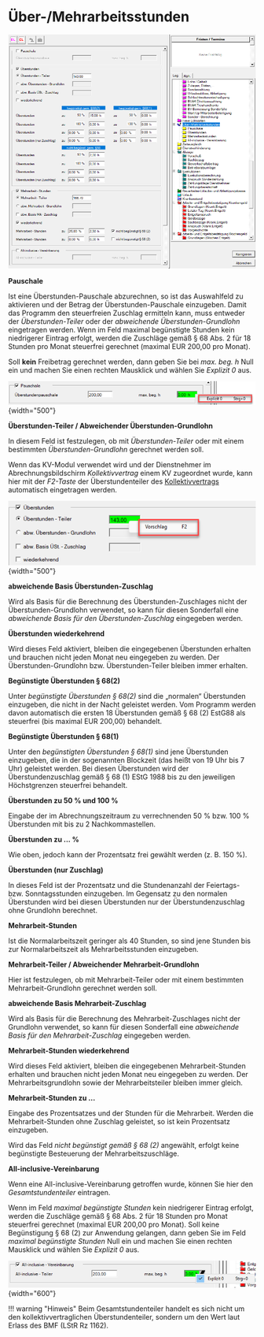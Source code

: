 # Über-/Mehrarbeitsstunden

![Image](<img/image113.png>)

**Pauschale**

Ist eine Überstunden-Pauschale abzurechnen, so ist das Auswahlfeld zu aktivieren und der Betrag der Überstunden-Pauschale einzugeben. Damit das Programm den steuerfreien Zuschlag ermitteln kann, muss entweder der *Überstunden-Teiler* oder der *abweichende Überstunden-Grundlohn* eingetragen werden. Wenn im Feld maximal begünstigte Stunden kein niedrigerer Eintrag erfolgt, werden die Zuschläge gemäß § 68 Abs. 2 für 18 Stunden pro Monat steuerfrei gerechnet (maximal EUR 200,00 pro Monat).

Soll **kein** Freibetrag gerechnet werden, dann geben Sie bei *max. beg. h* Null ein und machen Sie einen rechten Mausklick und wählen Sie *Explizit 0* aus.

![Image](<img/image114.png>){width="500"}

**Überstunden-Teiler / Abweichender Überstunden-Grundlohn**

In diesem Feld ist festzulegen, ob mit *Überstunden-Teiler* oder mit einem bestimmten *Überstunden-Grundlohn* gerechnet werden soll.

Wenn das KV-Modul verwendet wird und der Dienstnehmer im Abrechnungsbildschirm *Kollektivvertrag* einem KV zugeordnet wurde, kann hier mit der *F2-Taste* der Überstundenteiler des [Kollektivvertrags](../Kollektivverträge/Abrechnungsbildschirm%20Kollektivvertrag.md) automatisch eingetragen werden.

![Image](<img/image115.png>){width="500"}

**abweichende Basis Überstunden-Zuschlag**

Wird als Basis für die Berechnung des Überstunden-Zuschlages nicht der Überstunden-Grundlohn verwendet, so kann für diesen Sonderfall eine *abweichende Basis für den Überstunden-Zuschlag* eingegeben werden. 

**Überstunden wiederkehrend**

Wird dieses Feld aktiviert, bleiben die eingegebenen Überstunden erhalten und brauchen nicht jeden Monat neu eingegeben zu werden. Der Überstunden-Grundlohn bzw. Überstunden-Teiler bleiben immer erhalten.

**Begünstigte Überstunden § 68(2)**

Unter *begünstigte Überstunden § 68(2)* sind die „normalen“ Überstunden einzugeben, die nicht in der Nacht geleistet werden. Vom Programm werden davon automatisch die ersten 18 Überstunden gemäß § 68 (2) EstG88 als steuerfrei (bis maximal EUR 200,00) behandelt.

**Begünstigte Überstunden § 68(1)**

Unter den *begünstigten Überstunden § 68(1)* sind jene Überstunden einzugeben, die in der sogenannten Blockzeit (das heißt von 19 Uhr bis 7 Uhr) geleistet werden. Bei diesen Überstunden wird der Überstundenzuschlag gemäß § 68 (1) EStG 1988 bis zu den jeweiligen Höchstgrenzen steuerfrei behandelt.

**Überstunden zu 50 % und 100 %**

Eingabe der im Abrechnungszeitraum zu verrechnenden 50 % bzw. 100 % Überstunden mit bis zu 2 Nachkommastellen.

**Überstunden zu ... %**

Wie oben, jedoch kann der Prozentsatz frei gewählt werden (z. B. 150 %).

**Überstunden (nur Zuschlag)**

In dieses Feld ist der Prozentsatz und die Stundenanzahl der Feiertags- bzw. Sonntagsstunden einzugeben. Im Gegensatz zu den normalen Überstunden wird bei diesen Überstunden nur der Überstundenzuschlag ohne Grundlohn berechnet.

**Mehrarbeit-Stunden**

Ist die Normalarbeitszeit geringer als 40 Stunden, so sind jene Stunden bis zur Normalarbeitszeit als Mehrarbeitsstunden einzugeben.

**Mehrarbeit-Teiler / Abweichender Mehrarbeit-Grundlohn**

Hier ist festzulegen, ob mit Mehrarbeit-Teiler oder mit einem bestimmten Mehrarbeit-Grundlohn gerechnet werden soll.

**abweichende Basis Mehrarbeit-Zuschlag**

Wird als Basis für die Berechnung des Mehrarbeit-Zuschlages nicht der Grundlohn verwendet, so kann für diesen Sonderfall eine *abweichende Basis für den Mehrarbeit-Zuschlag* eingegeben werden.

**Mehrarbeit-Stunden wiederkehrend**

Wird dieses Feld aktiviert, bleiben die eingegebenen Mehrarbeit-Stunden erhalten und brauchen nicht jeden Monat neu eingegeben zu werden. Der Mehrarbeitsgrundlohn sowie der Mehrarbeitsteiler bleiben immer gleich.

**Mehrarbeit-Stunden zu …**

Eingabe des Prozentsatzes und der Stunden für die Mehrarbeit. Werden die Mehrarbeit-Stunden ohne Zuschlag geleistet, so ist kein Prozentsatz einzugeben.

Wird das Feld *nicht begünstigt gemäß § 68 (2)* angewählt, erfolgt keine begünstigte Besteuerung der Mehrarbeitszuschläge.

**All-inclusive-Vereinbarung**

Wenn eine All-inclusive-Vereinbarung getroffen wurde, können Sie hier den *Gesamtstundenteiler* eintragen.

Wenn im Feld *maximal begünstigte Stunden* kein niedrigerer Eintrag erfolgt, werden die Zuschläge gemäß § 68 Abs. 2 für 18 Stunden pro Monat steuerfrei gerechnet (maximal EUR 200,00 pro Monat). Soll keine Begünstigung § 68 (2) zur Anwendung gelangen, dann geben Sie im Feld *maximal begünstigte Stunden* Null ein und machen Sie einen rechten Mausklick und wählen Sie *Explizit 0* aus.

![Image](<img/image116.png>){width="600"}

!!! warning "Hinweis"
    Beim Gesamtstundenteiler handelt es sich nicht um den kollektivvertraglichen Überstundenteiler, sondern um den Wert laut Erlass des BMF (LStR Rz 1162).